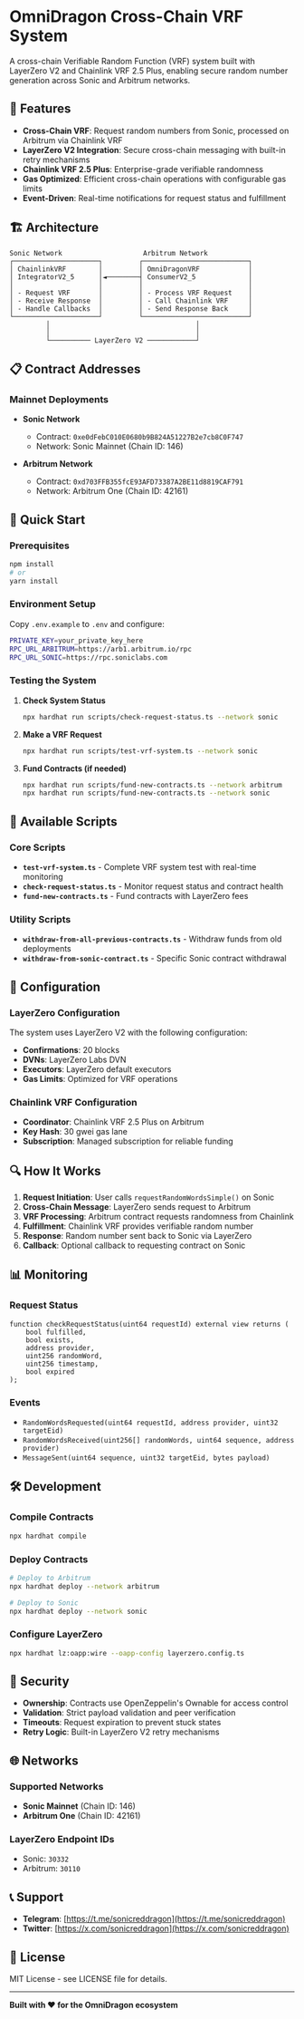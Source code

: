 # OmniDragon Cross-Chain VRF System

A cross-chain Verifiable Random Function (VRF) system built with LayerZero V2 and Chainlink VRF 2.5 Plus, enabling secure random number generation across Sonic and Arbitrum networks.

## 🌟 Features

- **Cross-Chain VRF**: Request random numbers from Sonic, processed on Arbitrum via Chainlink VRF
- **LayerZero V2 Integration**: Secure cross-chain messaging with built-in retry mechanisms
- **Chainlink VRF 2.5 Plus**: Enterprise-grade verifiable randomness
- **Gas Optimized**: Efficient cross-chain operations with configurable gas limits
- **Event-Driven**: Real-time notifications for request status and fulfillment

## 🏗️ Architecture

```
Sonic Network                    Arbitrum Network
┌─────────────────────┐         ┌──────────────────────────┐
│ ChainlinkVRF        │         │ OmniDragonVRF            │
│ IntegratorV2_5      │◄────────┤ ConsumerV2_5             │
│                     │         │                          │
│ - Request VRF       │         │ - Process VRF Request    │
│ - Receive Response  │         │ - Call Chainlink VRF     │
│ - Handle Callbacks  │         │ - Send Response Back     │
└─────────────────────┘         └──────────────────────────┘
         │                                    │
         │                                    │
         └────────── LayerZero V2 ────────────┘
```

## 📋 Contract Addresses

### Mainnet Deployments

- **Sonic Network**
  - Contract: `0xe0dFebC010E0680b9B824A51227B2e7cb8C0F747`
  - Network: Sonic Mainnet (Chain ID: 146)

- **Arbitrum Network**
  - Contract: `0xd703FFB355fcE93AFD73387A2BE11d8819CAF791`
  - Network: Arbitrum One (Chain ID: 42161)

## 🚀 Quick Start

### Prerequisites

```bash
npm install
# or
yarn install
```

### Environment Setup

Copy `.env.example` to `.env` and configure:

```bash
PRIVATE_KEY=your_private_key_here
RPC_URL_ARBITRUM=https://arb1.arbitrum.io/rpc
RPC_URL_SONIC=https://rpc.soniclabs.com
```

### Testing the System

1. **Check System Status**
   ```bash
   npx hardhat run scripts/check-request-status.ts --network sonic
   ```

2. **Make a VRF Request**
   ```bash
   npx hardhat run scripts/test-vrf-system.ts --network sonic
   ```

3. **Fund Contracts (if needed)**
   ```bash
   npx hardhat run scripts/fund-new-contracts.ts --network arbitrum
   npx hardhat run scripts/fund-new-contracts.ts --network sonic
   ```

## 📜 Available Scripts

### Core Scripts

- **`test-vrf-system.ts`** - Complete VRF system test with real-time monitoring
- **`check-request-status.ts`** - Monitor request status and contract health
- **`fund-new-contracts.ts`** - Fund contracts with LayerZero fees

### Utility Scripts

- **`withdraw-from-all-previous-contracts.ts`** - Withdraw funds from old deployments
- **`withdraw-from-sonic-contract.ts`** - Specific Sonic contract withdrawal

## 🔧 Configuration

### LayerZero Configuration

The system uses LayerZero V2 with the following configuration:
- **Confirmations**: 20 blocks
- **DVNs**: LayerZero Labs DVN
- **Executors**: LayerZero default executors
- **Gas Limits**: Optimized for VRF operations

### Chainlink VRF Configuration

- **Coordinator**: Chainlink VRF 2.5 Plus on Arbitrum
- **Key Hash**: 30 gwei gas lane
- **Subscription**: Managed subscription for reliable funding

## 🔍 How It Works

1. **Request Initiation**: User calls `requestRandomWordsSimple()` on Sonic
2. **Cross-Chain Message**: LayerZero sends request to Arbitrum
3. **VRF Processing**: Arbitrum contract requests randomness from Chainlink
4. **Fulfillment**: Chainlink VRF provides verifiable random number
5. **Response**: Random number sent back to Sonic via LayerZero
6. **Callback**: Optional callback to requesting contract on Sonic

## 📊 Monitoring

### Request Status

```solidity
function checkRequestStatus(uint64 requestId) external view returns (
    bool fulfilled,
    bool exists,
    address provider,
    uint256 randomWord,
    uint256 timestamp,
    bool expired
);
```

### Events

- `RandomWordsRequested(uint64 requestId, address provider, uint32 targetEid)`
- `RandomWordsReceived(uint256[] randomWords, uint64 sequence, address provider)`
- `MessageSent(uint64 sequence, uint32 targetEid, bytes payload)`

## 🛠️ Development

### Compile Contracts

```bash
npx hardhat compile
```

### Deploy Contracts

```bash
# Deploy to Arbitrum
npx hardhat deploy --network arbitrum

# Deploy to Sonic
npx hardhat deploy --network sonic
```

### Configure LayerZero

```bash
npx hardhat lz:oapp:wire --oapp-config layerzero.config.ts
```

## 🔐 Security

- **Ownership**: Contracts use OpenZeppelin's Ownable for access control
- **Validation**: Strict payload validation and peer verification
- **Timeouts**: Request expiration to prevent stuck states
- **Retry Logic**: Built-in LayerZero V2 retry mechanisms

## 🌐 Networks

### Supported Networks

- **Sonic Mainnet** (Chain ID: 146)
- **Arbitrum One** (Chain ID: 42161)

### LayerZero Endpoint IDs

- Sonic: `30332`
- Arbitrum: `30110`

## 📞 Support

- **Telegram**: [https://t.me/sonicreddragon](https://t.me/sonicreddragon)
- **Twitter**: [https://x.com/sonicreddragon](https://x.com/sonicreddragon)

## 📄 License

MIT License - see LICENSE file for details.

---

**Built with ❤️ for the OmniDragon ecosystem** 